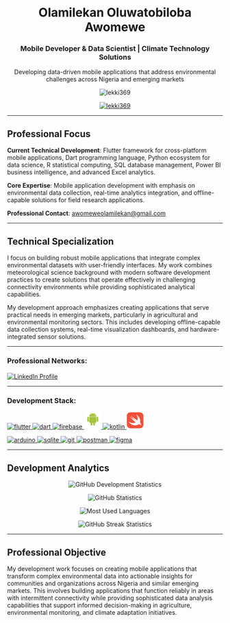 <h1 align="center">Olamilekan Oluwatobiloba Awomewe</h1>
<h3 align="center">Mobile Developer & Data Scientist | Climate Technology Solutions</h3>

<p align="center">
Developing data-driven mobile applications that address environmental challenges across Nigeria and emerging markets
</p>

<p align="center">
  <img src="https://komarev.com/ghpvc/?username=lekki369&label=Profile%20views&color=0e75b6&style=flat" alt="lekki369" />
</p>

<p align="center">
  <a href="https://github.com/ryo-ma/github-profile-trophy">
    <img src="https://github-profile-trophy.vercel.app/?username=lekki369&theme=algolia&no-frame=true&column=4&margin-w=15&margin-h=15" alt="lekki369" />
  </a>
</p>

---

## Professional Focus

**Current Technical Development**: Flutter framework for cross-platform mobile applications, Dart programming language, Python ecosystem for data science, R statistical computing, SQL database management, Power BI business intelligence, and advanced Excel analytics.

**Core Expertise**: Mobile application development with emphasis on environmental data collection, real-time analytics integration, and offline-capable solutions for field research applications.

**Professional Contact**: awomeweolamilekan@gmail.com

---

## Technical Specialization

I focus on building robust mobile applications that integrate complex environmental datasets with user-friendly interfaces. My work combines meteorological science background with modern software development practices to create solutions that operate effectively in challenging connectivity environments while providing sophisticated analytical capabilities.

My development approach emphasizes creating applications that serve practical needs in emerging markets, particularly in agricultural and environmental monitoring sectors. This includes developing offline-capable data collection systems, real-time visualization dashboards, and hardware-integrated sensor solutions.

---

<h3 align="left">Professional Networks:</h3>
<p align="left">
<a href="https://www.linkedin.com/in/olamilekan-awomewe" target="blank">
  <img align="center" src="https://raw.githubusercontent.com/rahuldkjain/github-profile-readme-generator/master/src/images/icons/Social/linked-in-alt.svg" alt="LinkedIn Profile" height="30" width="40" />
</a>
</p>

---

<h3 align="left">Development Stack:</h3>
<p align="left">
<a href="https://flutter.dev" target="_blank" rel="noreferrer">
  <img src="https://www.vectorlogo.zone/logos/flutterio/flutterio-icon.svg" alt="flutter" width="40" height="40"/>
</a>
<a href="https://dart.dev" target="_blank" rel="noreferrer">
  <img src="https://www.vectorlogo.zone/logos/dartlang/dartlang-icon.svg" alt="dart" width="40" height="40"/>
</a>
<a href="https://firebase.google.com/" target="_blank" rel="noreferrer">
  <img src="https://www.vectorlogo.zone/logos/firebase/firebase-icon.svg" alt="firebase" width="40" height="40"/>
</a>
<a href="https://developer.android.com" target="_blank" rel="noreferrer">
  <img src="https://raw.githubusercontent.com/devicons/devicon/master/icons/android/android-original-wordmark.svg" alt="android" width="40" height="40"/>
</a>
<a href="https://kotlinlang.org" target="_blank" rel="noreferrer">
  <img src="https://www.vectorlogo.zone/logos/kotlinlang/kotlinlang-icon.svg" alt="kotlin" width="40" height="40"/>
</a>
<a href="https://developer.apple.com/swift/" target="_blank" rel="noreferrer">
  <img src="https://raw.githubusercontent.com/devicons/devicon/master/icons/swift/swift-original.svg" alt="swift" width="40" height="40"/>
</a>
</p>

<p align="left">
<a href="https://www.arduino.cc/" target="_blank" rel="noreferrer">
  <img src="https://cdn.worldvectorlogo.com/logos/arduino-1.svg" alt="arduino" width="40" height="40"/>
</a>
<a href="https://www.sqlite.org/" target="_blank" rel="noreferrer">
  <img src="https://www.vectorlogo.zone/logos/sqlite/sqlite-icon.svg" alt="sqlite" width="40" height="40"/>
</a>
<a href="https://git-scm.com/" target="_blank" rel="noreferrer">
  <img src="https://www.vectorlogo.zone/logos/git-scm/git-scm-icon.svg" alt="git" width="40" height="40"/>
</a>
<a href="https://postman.com" target="_blank" rel="noreferrer">
  <img src="https://www.vectorlogo.zone/logos/getpostman/getpostman-icon.svg" alt="postman" width="40" height="40"/>
</a>
<a href="https://www.figma.com/" target="_blank" rel="noreferrer">
  <img src="https://www.vectorlogo.zone/logos/figma/figma-icon.svg" alt="figma" width="40" height="40"/>
</a>
</p>

---

## Development Analytics

<p align="center">
  <img src="https://stats.quine.sh/Lekki369/github?theme=dark" alt="GitHub Development Statistics" />
</p>

<p align="center">
  <img src="https://github-readme-stats.vercel.app/api?username=lekki369&show_icons=true&theme=algolia&hide_border=true&count_private=true" alt="GitHub Statistics" />
</p>

<p align="center">
  <img src="https://github-readme-stats.vercel.app/api/top-langs?username=lekki369&show_icons=true&theme=algolia&layout=compact&hide_border=true&langs_count=8" alt="Most Used Languages" />
</p>

<p align="center">
  <img src="https://github-readme-streak-stats.herokuapp.com/?user=lekki369&theme=algolia&hide_border=true" alt="GitHub Streak Statistics" />
</p>

---

## Professional Objective

My development work focuses on creating mobile applications that transform complex environmental data into actionable insights for communities and organizations across Nigeria and similar emerging markets. This involves building applications that function reliably in areas with intermittent connectivity while providing sophisticated data analysis capabilities that support informed decision-making in agriculture, environmental monitoring, and climate adaptation initiatives.
